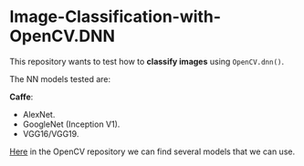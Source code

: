 # Image-Classification-with-OpenCV.DNN

This repository wants to test how to **classify images** using `OpenCV.dnn()`.

The NN models tested are:

**Caffe**:
* AlexNet.
* GoogleNet (Inception V1).
* VGG16/VGG19.

[Here](https://github.com/opencv/opencv/wiki/Deep-Learning-in-OpenCV) in the OpenCV repository we can find several models that we can use.